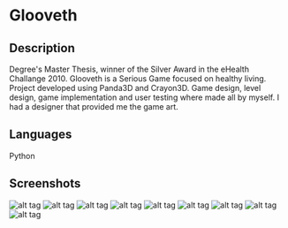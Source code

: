 # Glooveth

## Description

Degree's Master Thesis, winner of the Silver Award in the eHealth Challange 2010.
Glooveth is a Serious Game focused on healthy living.
Project developed using Panda3D and Crayon3D.
Game design, level design, game implementation and user testing where made all by myself. 
I had a designer that provided me the game art.

## Languages

Python

## Screenshots

![alt tag](https://github.com/enricmacias/Glooveth/blob/master/Screenshots/image01.jpg)
![alt tag](https://github.com/enricmacias/Glooveth/blob/master/Screenshots/image02.jpg)
![alt tag](https://github.com/enricmacias/Glooveth/blob/master/Screenshots/image03.jpg)
![alt tag](https://github.com/enricmacias/Glooveth/blob/master/Screenshots/image04.jpg)
![alt tag](https://github.com/enricmacias/Glooveth/blob/master/Screenshots/image05.jpg)
![alt tag](https://github.com/enricmacias/Glooveth/blob/master/Screenshots/image06.jpg)
![alt tag](https://github.com/enricmacias/Glooveth/blob/master/Screenshots/image07.jpg)
![alt tag](https://github.com/enricmacias/Glooveth/blob/master/Screenshots/image08.jpg)
![alt tag](https://github.com/enricmacias/Glooveth/blob/master/Screenshots/image09.jpg)